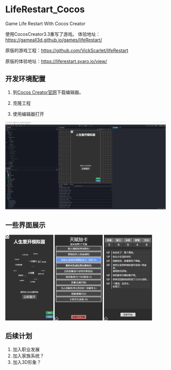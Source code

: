 # LifeRestart_Cocos
Game Life Restart With Cocos Creator

使用CocosCreator3.3重写了游戏。
体验地址：https://gameall3d.github.io/games/lifeRestart/


原版的游戏工程：https://github.com/VickScarlet/lifeRestart

原版的体验地址：https://liferestart.syaro.io/view/

## 开发环境配置

1. 到[Cocos Creator官网](https://www.cocos.com/creator)下载编辑器。

2. 克隆工程

3. 使用编辑器打开

![editor](./imgs/editor.png)


## 一些界面展示
<img src="./imgs/startMenu.png" width="30%" height="30%">
<img src="./imgs/talentSelected.png" width="30%" height="30%">
<img src="./imgs/lifeTrack.png" width="30%" height="30%">

## 后续计划

1. 加入职业发展
2. 加入家族系统？
3. 加入3D形象？
